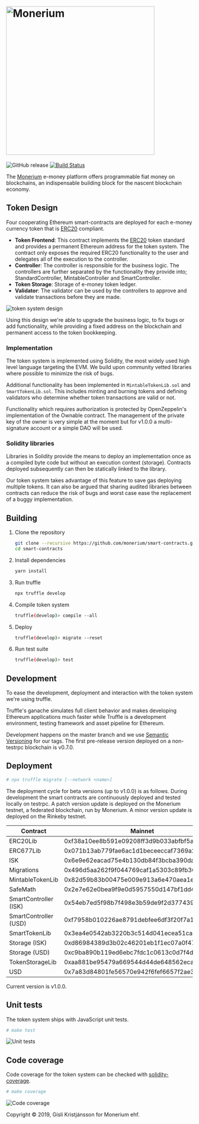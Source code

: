 # <img src="logo.svg" alt="Monerium" width="400px">

![GitHub release](https://img.shields.io/github/release-pre/monerium/smart-contracts.svg) [![Build Status](https://travis-ci.org/mkinney/smart-contracts.svg?branch=badges)](https://travis-ci.org/mkinney/smart-contracts)

The [Monerium](https://monerium.com) e-money platform offers programmable fiat money on blockchains, an indispensable building block for the nascent blockchain economy.

## Token Design

Four cooperating Ethereum smart-contracts are deployed for each e-money currency token that is [ERC20](https://github.com/ethereum/EIPs/issues/20) compliant.

* **Token Frontend**: This contract implements the [ERC20](https://github.com/ethereum/EIPs/issues/20) token standard and provides a permanent Ethereum address for the token system. The contract only exposes the required ERC20 functionality to the user and delegates all of the execution to the controller.
* **Controller**: The controller is responsible for the business logic. The controllers are further separated by the functionality they provide into; StandardController, MintableController and SmartController. 
* **Token Storage**: Storage of e-money token ledger.
* **Validator**: The validator can be used by the controllers to approve and validate transactions before they are made.

![token system design](docs/contracts.jpg)

Using this design we're able to upgrade the business logic, to fix bugs or add functionality, while providing a fixed address on the blockchain and permanent access to the token bookkeeping.

### Implementation

The token system is implemented using Solidity, the most widely used high level language targeting the EVM. We build upon community vetted libraries where possible to minimize the risk of bugs.

Additional functionality has been implemented in `MintableTokenLib.sol` and `SmartTokenLib.sol`. This includes minting and burning tokens and defining validators who determine whether token transactions are valid or not.

Functionality which requires authorization is protected by OpenZeppelin's implementation of the Ownable contract. The management of the private key of the owner is very simple at the moment but for v1.0.0 a multi-signature account or a simple DAO will be used.

### Solidity libraries

Libraries in Solidity provide the means to deploy an implementation once as a compiled byte code but without an execution context (storage). Contracts deployed subsequently can then be statically linked to the library.

Our token system takes advantage of this feature to save gas deploying multiple tokens. It can also be argued that sharing audited libraries between contracts can reduce the risk of bugs and worst case ease the replacement of a buggy implementation.

## Building

1. Clone the repository

    ```sh
    git clone --recursive https://github.com/monerium/smart-contracts.git
    cd smart-contracts
    ```

2. Install dependencies

    ```sh
    yarn install
    ```

3. Run truffle

    ```sh
    npx truffle develop
    ```

4. Compile token system

    ```sh
    truffle(develop)> compile --all
    ```

5. Deploy

    ```sh
    truffle(develop)> migrate --reset
    ```

6. Run test suite

    ```sh
    truffle(develop)> test
    ```

## Development

To ease the development, deployment and interaction with the token system we're using truffle.

Truffle's ganache simulates full client behavior and makes developing Ethereum applications much faster while Truffle is a development environment, testing framework and asset pipeline for Ethereum.

Development happens on the master branch and we use [Semantic Versioning](http://semver.org) for our tags. The first pre-release version deployed on a non-testrpc blockchain is v0.7.0.


## Deployment

```sh
# npx truffle migrate [--network <name>]
```

The deployment cycle for beta versions (up to v1.0.0) is as follows. During development the smart contracts are continuously deployed and tested locally on testrpc. A patch version update is deployed on the Monerium testnet, a federated blockchain, run by Monerium. A minor version update is deployed on the Rinkeby testnet.


| Contract               | Mainnet																		  | Rinkeby 																	 | Ropsten                                    |
|------------------------|----------------------------------------------|--------------------------------------------|--------------------------------------------|
| ERC20Lib               |0xf38a10ee8b591e09208ff3d9b033abfbf5a6bf9c		| 0x218bb707be04ab12a28e339cd654b151a9a72d9e | 0xe28884ed5bd43e3f9f1dd733d254c9f5c6f983d2 |
| ERC677Lib              |0x071b13ab779fae6ac1d1beceeccaf7369a251036		| 0xc9d673d30b9598a70c63ebe72f0167fc80e431f0 | 0x95f066a44a8261ff91393664b0e8a19118e63ba3 |
| ISK                    |0x6e9e62eacad75e4b130db84f3bcba390dac47944		| 0xe6f9ad37afe22edc33c482d7694b90333d14498e | 0x7ba92741bf2a568abc6f1d3413c58c6e0244f8fd |
| Migrations             |0x496d5aa262f9f044769caf1a5303c89fb36adeef		| 0x8222eca943e85b08f509436d8cf6314bcb8a0bb4 | 0x39ad1ad871787ba4b3df5b8ac3d81b2c9b7c6290 |
| MintableTokenLib       |0x82d59b83b00475e009e913a6e470aea1e2dcc451		| 0xf09b796c0cd1a9569a0a2d92512c101bfb47fbb3 | 0xb46605f088fdd4547250351c84500f2925c89a85 |
| SafeMath               |0x2e7e62e0bea9f9e0d5957550d147bf1dd4580880		| 0x4031b16a22f650b132643dbe2481a7db3ce22340 | 0x9de2debd521aabdbc48ccd2acea45a7a6b995f55 |
| SmartController (ISK)  |0x54eb7ed5f98b7f498e3b59de9f2d3774394f42a7		| 0xd2d5f6ee4fb0182e1735bbda2e8103099d3b4aa1 | 0x6196d618d97d01645c1fd03a0748800da16efbf3 |
| SmartController (USD)  |0xf7958b010226ae8791debfee6df3f20f7a13b623		| 0xe2482f228a7098d9d58e5f70d4712d46e7ba7310 | 0x042b24bb81660cf6b3db649aa0596e69e5174a81 |
| SmartTokenLib          |0x3ea4e0542ab3220b3c514d041ecea51ca93baa9b		| 0xdada997f5c49cac5d458bc4e3caf28e741eac037 | 0x2d72003cccf633dfd1966df8c5c19129e30cd9fd |
| Storage (ISK)          |0xd86984389d3b02c46201eb1f1ec07a0f47b403fa		| 0x5881f17c4627cfee259a852ee96f8f23e641e6c5 | 0xd3bfe8fcf6926ecf33562667b7882ecc5a62b755 |
| Storage (USD)          |0xc9ba890b119ed6ebc7fdc1c0613c0d7f4d7307a6		| 0xe8d4741d06dbf08dd323c1f7972ceb09283674e8 | 0x57f1b40baf4d5708a15fea71e06841897cd2d262 |
| TokenStorageLib        |0xaa881be95479a669544d44de648562eca10b8762		| 0x855368e1c36415de1e9624dbf2d93c7efed4baa4 | 0x0121490da48b5fe099be3542176219a2a32ebabd |
| USD                    |0x7a83d84801fe56570e942f6fef6657f2ae3ebdd6		| 0xb63baffa7f19b1eeec270804b359b858a330bf20 | 0x3231cb76718cdef2155fc47b5286d82e6eda273f |

Current version is v1.0.0.

## Unit tests

The token system ships with JavaScript unit tests.

```sh
# make test
```

![Unit tests](docs/test-suite.png)


## Code coverage

Code coverage for the token system can be checked with [solidity-coverage](https://github.com/sc-forks/solidity-coverage).

```sh
# make coverage
```

![Code coverage](docs/code-coverage.png)

Copyright &copy; 2019, Gísli Kristjánsson for Monerium ehf.
